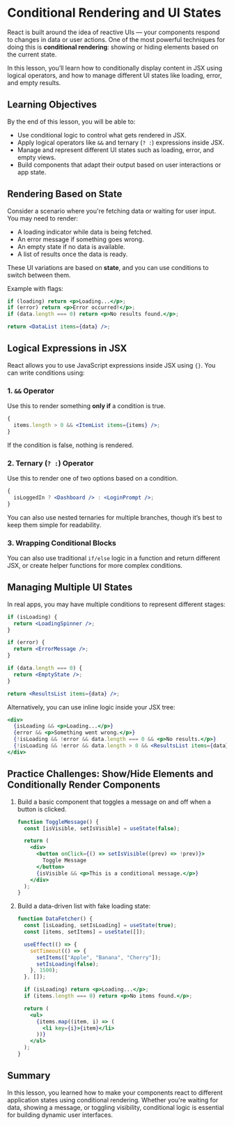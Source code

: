 # Conditional Rendering and UI States

React is built around the idea of reactive UIs — your components respond to changes in data or user actions. One of the most powerful techniques for doing this is **conditional rendering**: showing or hiding elements based on the current state.

In this lesson, you’ll learn how to conditionally display content in JSX using logical operators, and how to manage different UI states like loading, error, and empty results.

## Learning Objectives

By the end of this lesson, you will be able to:

- Use conditional logic to control what gets rendered in JSX.
- Apply logical operators like `&&` and ternary (`? :`) expressions inside JSX.
- Manage and represent different UI states such as loading, error, and empty views.
- Build components that adapt their output based on user interactions or app state.

## Rendering Based on State

Consider a scenario where you're fetching data or waiting for user input. You may need to render:

- A loading indicator while data is being fetched.
- An error message if something goes wrong.
- An empty state if no data is available.
- A list of results once the data is ready.

These UI variations are based on **state**, and you can use conditions to switch between them.

Example with flags:

```jsx
if (loading) return <p>Loading...</p>;
if (error) return <p>Error occurred!</p>;
if (data.length === 0) return <p>No results found.</p>;

return <DataList items={data} />;
```

## Logical Expressions in JSX

React allows you to use JavaScript expressions inside JSX using `{}`. You can write conditions using:

### 1. `&&` Operator

Use this to render something **only if** a condition is true.

```jsx
{
  items.length > 0 && <ItemList items={items} />;
}
```

If the condition is false, nothing is rendered.

### 2. Ternary (`? :`) Operator

Use this to render one of two options based on a condition.

```jsx
{
  isLoggedIn ? <Dashboard /> : <LoginPrompt />;
}
```

You can also use nested ternaries for multiple branches, though it’s best to keep them simple for readability.

### 3. Wrapping Conditional Blocks

You can also use traditional `if/else` logic in a function and return different JSX, or create helper functions for more complex conditions.

## Managing Multiple UI States

In real apps, you may have multiple conditions to represent different stages:

```jsx
if (isLoading) {
  return <LoadingSpinner />;
}

if (error) {
  return <ErrorMessage />;
}

if (data.length === 0) {
  return <EmptyState />;
}

return <ResultsList items={data} />;
```

Alternatively, you can use inline logic inside your JSX tree:

```jsx
<div>
  {isLoading && <p>Loading...</p>}
  {error && <p>Something went wrong.</p>}
  {!isLoading && !error && data.length === 0 && <p>No results.</p>}
  {!isLoading && !error && data.length > 0 && <ResultsList items={data} />}
</div>
```

## Practice Challenges: Show/Hide Elements and Conditionally Render Components

1. Build a basic component that toggles a message on and off when a button is clicked.

   ```jsx
   function ToggleMessage() {
     const [isVisible, setIsVisible] = useState(false);

     return (
       <div>
         <button onClick={() => setIsVisible((prev) => !prev)}>
           Toggle Message
         </button>
         {isVisible && <p>This is a conditional message.</p>}
       </div>
     );
   }
   ```

2. Build a data-driven list with fake loading state:

   ```jsx
   function DataFetcher() {
     const [isLoading, setIsLoading] = useState(true);
     const [items, setItems] = useState([]);

     useEffect(() => {
       setTimeout(() => {
         setItems(["Apple", "Banana", "Cherry"]);
         setIsLoading(false);
       }, 1500);
     }, []);

     if (isLoading) return <p>Loading...</p>;
     if (items.length === 0) return <p>No items found.</p>;

     return (
       <ul>
         {items.map((item, i) => (
           <li key={i}>{item}</li>
         ))}
       </ul>
     );
   }
   ```

## Summary

In this lesson, you learned how to make your components react to different application states using conditional rendering. Whether you're waiting for data, showing a message, or toggling visibility, conditional logic is essential for building dynamic user interfaces.
